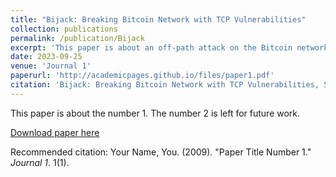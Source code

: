 ```yaml
---
title: "Bijack: Breaking Bitcoin Network with TCP Vulnerabilities"
collection: publications
permalink: /publication/Bijack
excerpt: 'This paper is about an off-path attack on the Bitcoin network exploiting the TCP vulnerabilities.'
date: 2023-09-25
venue: 'Journal 1'
paperurl: 'http://academicpages.github.io/files/paper1.pdf'
citation: 'Bijack: Breaking Bitcoin Network with TCP Vulnerabilities, S. Li, S. Shi, Y. Xiao, C. Zhang, Y. T. Hou, W. Lou, European Symposium on Research in Computer Security (ESORICS'23), September 2023.'
---
```

This paper is about the number 1. The number 2 is left for future work.

[Download paper here](http://academicpages.github.io/files/paper1.pdf)

Recommended citation: Your Name, You. (2009). "Paper Title Number 1." <i>Journal 1</i>. 1(1).
